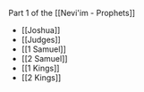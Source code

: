 ﻿Part 1 of the [[Nevi'im - Prophets]]

* [[Joshua]]
* [[Judges]]
* [[1 Samuel]]
* [[2 Samuel]]
* [[1 Kings]]
* [[2 Kings]]